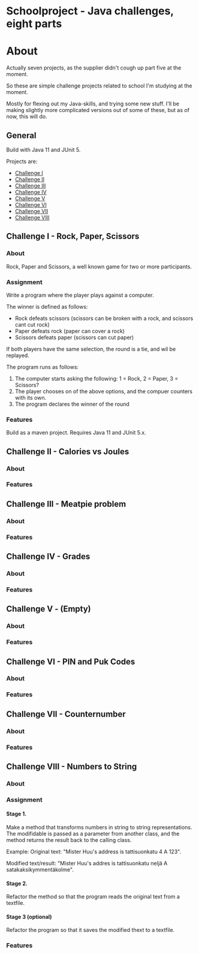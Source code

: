 # Schoolproject - Java challenges, eight parts

# About
Actually seven projects, as the supplier didn't cough up part five at the moment. 

So these are simple challenge projects related to school I'm studying at the moment. 

Mostly for flexing out my Java-skills, and trying some new stuff.
I'll be making slightly more complicated versions out of some of these, but as of now, this will do.

## General

Build with Java 11 and JUnit 5.

Projects are:
- [Challenge I](#challenge-i---rock-paper-scissors)
- [Challenge II](#challenge-ii---calories-vs-joules)
- [Challenge III](#challenge-iii---meatpie-proble)
- [Challenge IV](#challenge-iv---grades)
- [Challenge V](#challenge-v---empty)
- [Challenge VI](#challenge-vi---pin-and-puk-codes)
- [Challenge VII](#challenge-vii---counternumber)
- [Challenge VIII](#challenge-viii---numbers-to-string)


## Challenge I - Rock, Paper, Scissors

### About

Rock, Paper and Scissors, a well known game for two or more participants. 

### Assignment
Write a program where the player plays against a computer.

The winner is defined as follows:
- Rock defeats scissors (scissors can be broken with a rock, and scissors cant cut rock)
- Paper defeats rock (paper can cover a rock)
- Scissors defeats paper (scissors can cut paper)

If both players have the same selection, the round is a tie, and wil be replayed.

The program runs as follows:
1. The computer starts asking the following: 1 = Rock, 2 = Paper, 3 = Scissors?
2. The player chooses on of the above options, and the compuer counters with its own.
3. The program declares the winner of the round

### Features
Build as a maven project. Requires Java 11 and JUnit 5.x.

## Challenge II - Calories vs Joules
### About
### Features

## Challenge III - Meatpie problem
### About
### Features

## Challenge IV - Grades
### About
### Features

## Challenge V - (Empty)
### About
### Features

## Challenge VI - PIN and Puk Codes
### About
### Features

## Challenge VII - Counternumber
### About
### Features

## Challenge VIII - Numbers to String
### About
### Assignment
#### Stage 1.
Make a method that transforms numbers in string to string representations. The modifidable is passed as a parameter from another class, and the method returns the result back to the calling class.

Example:
Original text: "Mister Huu's address is tattisuonkatu 4 A 123".

Modified text/result: "Mister Huu's addres is tattisuonkatu neljä A satakaksikymmentäkolme".

#### Stage 2.
Refactor the method so that the program reads the original text from a textfile.
#### Stage 3 (optional)
Refactor the program so that it saves the modified thext to a textfile.
### Features

